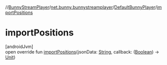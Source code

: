 //[BunnyStreamPlayer](../../../index.md)/[net.bunny.bunnystreamplayer](../index.md)/[DefaultBunnyPlayer](index.md)/[importPositions](import-positions.md)

# importPositions

[androidJvm]\
open override fun [importPositions](import-positions.md)(jsonData: [String](https://kotlinlang.org/api/core/kotlin-stdlib/kotlin/-string/index.html), callback: ([Boolean](https://kotlinlang.org/api/core/kotlin-stdlib/kotlin/-boolean/index.html)) -&gt; [Unit](https://kotlinlang.org/api/core/kotlin-stdlib/kotlin/-unit/index.html))